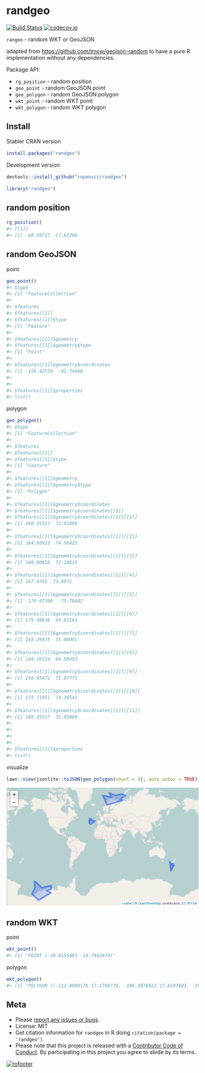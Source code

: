 randgeo
=======



[![Build Status](https://travis-ci.org/ropensci/randgeo.svg?branch=master)](https://travis-ci.org/ropensci/randgeo)
[![codecov.io](https://codecov.io/github/ropensci/randgeo/coverage.svg?branch=master)](https://codecov.io/github/ropensci/randgeo?branch=master)

`rangeo` - random WKT or GeoJSON

adapted from <https://github.com/tmcw/geojson-random> to have a pure R
implementation without any dependencies.

Package API:

* `rg_position` - random position
* `geo_point` - random GeoJSON point
* `geo_polygon` - random GeoJSON polygon
* `wkt_point` - random WKT point
* `wkt_polygon` - random WKT polygon

## Install

Stabler CRAN version


```r
install.packages("randgeo")
```

Development version


```r
devtools::install_github("ropensci/randgeo")
```


```r
library("randgeo")
```

## random position


```r
rg_position()
#> [[1]]
#> [1] -60.99727 -17.67208
```

## random GeoJSON

point


```r
geo_point()
#> $type
#> [1] "FeatureCollection"
#> 
#> $features
#> $features[[1]]
#> $features[[1]]$type
#> [1] "Feature"
#> 
#> $features[[1]]$geometry
#> $features[[1]]$geometry$type
#> [1] "Point"
#> 
#> $features[[1]]$geometry$coordinates
#> [1] -158.42574  -42.74468
#> 
#> 
#> $features[[1]]$properties
#> list()
```

polygon


```r
geo_polygon()
#> $type
#> [1] "FeatureCollection"
#> 
#> $features
#> $features[[1]]
#> $features[[1]]$type
#> [1] "Feature"
#> 
#> $features[[1]]$geometry
#> $features[[1]]$geometry$type
#> [1] "Polygon"
#> 
#> $features[[1]]$geometry$coordinates
#> $features[[1]]$geometry$coordinates[[1]]
#> $features[[1]]$geometry$coordinates[[1]][[1]]
#> [1] 160.35517  72.95089
#> 
#> $features[[1]]$geometry$coordinates[[1]][[2]]
#> [1] 164.60923  74.56425
#> 
#> $features[[1]]$geometry$coordinates[[1]][[3]]
#> [1] 160.00658  72.16615
#> 
#> $features[[1]]$geometry$coordinates[[1]][[4]]
#> [1] 167.4745  73.8971
#> 
#> $features[[1]]$geometry$coordinates[[1]][[5]]
#> [1] -179.07399   73.78682
#> 
#> $features[[1]]$geometry$coordinates[[1]][[6]]
#> [1] 179.38836  69.61161
#> 
#> $features[[1]]$geometry$coordinates[[1]][[7]]
#> [1] 165.29475  71.08091
#> 
#> $features[[1]]$geometry$coordinates[[1]][[8]]
#> [1] 144.26124  64.58493
#> 
#> $features[[1]]$geometry$coordinates[[1]][[9]]
#> [1] 158.95471  71.87775
#> 
#> $features[[1]]$geometry$coordinates[[1]][[10]]
#> [1] 155.71951  74.30541
#> 
#> $features[[1]]$geometry$coordinates[[1]][[11]]
#> [1] 160.35517  72.95089
#> 
#> 
#> 
#> 
#> $features[[1]]$properties
#> list()
```

visualize


```r
lawn::view(jsonlite::toJSON(geo_polygon(count = 4), auto_unbox = TRUE))
```

![map](inst/img/plot.png)


## random WKT

point


```r
wkt_point()
#> [1] "POINT (-20.0155081 -14.7482874)"
```

polygon


```r
wkt_polygon()
#> [1] "POLYGON ((-112.4009176 17.1798778, -106.3876922 17.6107603, -107.3491035 7.1251803, -111.1108246 11.6772536, -107.5070658 5.2593379, -112.5562679 12.9757496, -118.4648956 13.7521589, -116.4839306 18.1692495, -116.2859821 20.2412508, -112.8601892 14.2883748, -112.4009176 17.1798778))"
```

## Meta

* Please [report any issues or bugs](https://github.com/ropensci/randgeo/issues).
* License: MIT
* Get citation information for `randgeo` in R doing `citation(package = 'randgeo')`
* Please note that this project is released with a [Contributor Code of Conduct](CONDUCT.md). By participating in this project you agree to abide by its terms.

[![rofooter](https://ropensci.org/public_images/github_footer.png)](https://ropensci.org)

